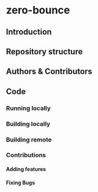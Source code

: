 # zero-bounce

## Introduction

## Repository structure

## Authors & Contributors

## Code

### Running locally

### Building locally

### Building remote

### Contributions

#### Adding features

#### Fixing Bugs
